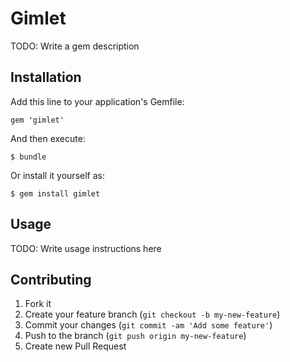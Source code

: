 # Gimlet

TODO: Write a gem description

## Installation

Add this line to your application's Gemfile:

    gem 'gimlet'

And then execute:

    $ bundle

Or install it yourself as:

    $ gem install gimlet

## Usage

TODO: Write usage instructions here

## Contributing

1. Fork it
2. Create your feature branch (`git checkout -b my-new-feature`)
3. Commit your changes (`git commit -am 'Add some feature'`)
4. Push to the branch (`git push origin my-new-feature`)
5. Create new Pull Request
